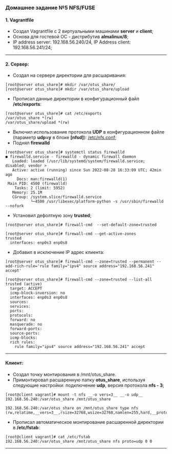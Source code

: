 ### Домашнее задание №5 NFS/FUSE
#### 1. Vagrantfile
* Создал Vagrantfile с 2 виртуальными машинами __server__ и __client__;
* Основа для гостевой ОС - дистрибутив __almalinux/8__;
* IP address server: 192.168.56.240/24, IP Address client: 192.168.56.241/24;
____

#### 2. Сервер:
* Создал на сервере директории для расшаривания:
```console
[root@server otus_share]# mkdir /var/otus_share/  
[root@server otus_share]# mkdir /var/otus_share/upload  
```
* Прописал данные директории в конфигурационный файл __/etc/exports__:
```console
[root@server otus_share]# cat /etc/exports  
/var/otus_share *(rw)  
/var/otus_share/upload *(rw)  
```
* Включил использование протокола __UDP__ в конфигурационном файле (параметр __udp=y__ в блоке __[nfsd]__): [/etc/nfs.conf](https://github.com/uNkindy/Otus_Unit_5_NFS/blob/main/nfs.conf);
* Поднял __firewalld__
```console
[root@server otus_share]# systemctl status firewalld  
● firewalld.service - firewalld - dynamic firewall daemon  
   Loaded: loaded (/usr/lib/systemd/system/firewalld.service; disabled; vendor >  
   Active: active (running) since Sun 2022-08-28 16:33:09 UTC; 42min ago  
     Docs: man:firewalld(1)  
 Main PID: 4500 (firewalld)  
    Tasks: 2 (limit: 5952)  
   Memory: 25.1M  
   CGroup: /system.slice/firewalld.service  
           └─4500 /usr/libexec/platform-python -s /usr/sbin/firewalld --nofork   
```
           
* Установил дефолтную зону __trusted__;
```console
[root@server otus_share]# firewall-cmd  --set-default-zone=trusted  

[root@server otus_share]# firewall-cmd --get-active-zones  
trusted  
  interfaces: enp0s3 enp0s8  
```  
* Добавил в исключение IP адрес клиента:
```console
[root@server otus_share]# firewall-cmd --zone=trusted --permanent --add-rich-rule='rule family="ipv4" source address="192.168.56.241" accept'

[root@server otus_share]# firewall-cmd --zone=trusted --list-all  
trusted (active)  
  target: ACCEPT  
  icmp-block-inversion: no  
  interfaces: enp0s3 enp0s8  
  sources:   
  services:   
  ports:   
  protocols:   
  forward: no  
  masquerade: no  
  forward-ports:   
  source-ports:   
  icmp-blocks:   
  rich rules:   
	rule family="ipv4" source address="192.168.56.241" accept  
```
____

#### Клиент:
* Создал точку монтирования в /mnt/otus_share.
* Примонтировал расшаренную папку __otus_share__, используя следующие настройки: подключение __udp__, версия протокола __nfs - 3__;
```console
[root@client vagrant]# mount -t nfs __-o vers=3__ __-o udp__  192.168.56.240:/var/otus_share /mnt/otus_share

192.168.56.240:/var/otus_share on /mnt/otus_share type nfs   (rw,relatime,__vers=3__,rsize=32768,wsize=32768,namlen=255,hard,__proto=udp__,timeo=11,retrans=3,sec=sys,mountaddr=192.168.56.240,__mountvers=3__,mountport=20048,__mountproto=udp__,local_lock=none,addr=192.168.56.240)  
```
* Прописал автоматическое монтирование расшаренной директории в __/etc/fstab__:
```console
[root@client vagrant]# cat /etc/fstab   
192.168.56.240:/var/otus_share /mnt/otus_share nfs proto=udp 0 0  
```
____




